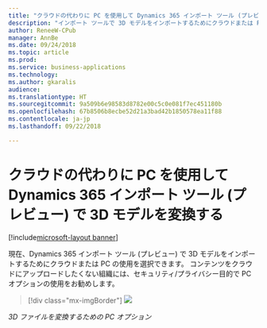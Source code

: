 ```yaml
---
title: "クラウドの代わりに PC を使用して Dynamics 365 インポート ツール (プレビュー) で 3D モデルを変換する"
description: "インポート ツールで 3D モデルをインポートするためにクラウドまたは PC を選択します。"
author: ReneeW-CPub
manager: AnnBe
ms.date: 09/24/2018
ms.topic: article
ms.prod: 
ms.service: business-applications
ms.technology: 
ms.author: gkaralis
audience: 
ms.translationtype: HT
ms.sourcegitcommit: 9a509b6e98583d8782e00c5c0e081f7ec451180b
ms.openlocfilehash: 67b8506b8ecbe52d21a3bad42b1850578ea11f88
ms.contentlocale: ja-jp
ms.lasthandoff: 09/22/2018

---
```


# <a name="use-your-pc-instead-of-the-cloud-to-convert-3d-models-in-dynamics-365-import-tool-preview"></a>クラウドの代わりに PC を使用して Dynamics 365 インポート ツール (プレビュー) で 3D モデルを変換する

[!include[microsoft-layout banner](../includes/microsoft-layout.md)]

現在、Dynamics 365 インポート ツール (プレビュー) で 3D モデルをインポートするためにクラウドまたは PC の使用を選択できます。 コンテンツをクラウドにアップロードしたくない組織には、セキュリティ/プライバシー目的で PC オプションの使用をお勧めします。

> [!div class="mx-imgBorder"]
> ![](media/layout-pc.png)

<!--
> ![](media/e4297facdc8705a177df052d06b761e5.png)
-->

*3D ファイルを変換するための PC オプション*

<!-- link to user guide 
[Learn more about using the PC option to convert 3D files.](../../../dynamics365/mixed-reality/layout/user-guide)
-->

